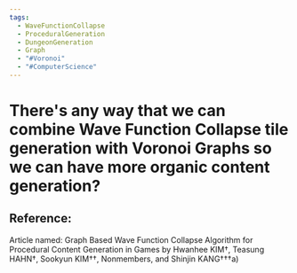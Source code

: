 ```yaml
---
tags:
  - WaveFunctionCollapse
  - ProceduralGeneration
  - DungeonGeneration
  - Graph
  - "#Voronoi"
  - "#ComputerScience"
---
```

# There's any way that we can combine Wave Function Collapse tile generation with Voronoi Graphs so we can have more organic content generation?

<h2>Reference: </h2>
Article named: Graph Based Wave Function Collapse Algorithm for Procedural Content Generation in Games by Hwanhee KIM†, Teasung HAHN†, Sookyun KIM††, Nonmembers, and Shinjin KANG†††a)
